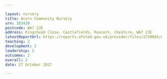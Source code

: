 ```yaml
---

layout: nursery
title: Acorn Community Nursery
urn: 303430
postcode: WA7 2JE
address: Kingshead Close, Castlefields, Runcorn, Cheshire, WA7 2JE
latestReportUrl: https://reports.ofsted.gov.uk/provider/files/2739665/urn/303430.pdf
teaching: 2
development: 2
leadership: 2
outcomes: 2
overall: 2
date: 27 October 2017

---
```

